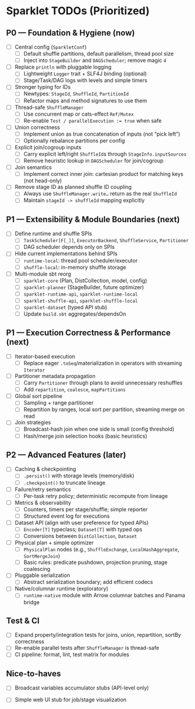 # Sparklet TODOs (Prioritized)

## P0 — Foundation & Hygiene (now)
- [ ] Central config (`SparkletConf`)
  - [ ] Default shuffle partitions, default parallelism, thread pool size
  - [ ] Inject into `StageBuilder` and `DAGScheduler`; remove magic `4`
- [ ] Replace `println` with pluggable logging
  - [ ] Lightweight `Logger` trait + SLF4J binding (optional)
  - [ ] Stage/Task/DAG logs with levels and simple timers
- [ ] Stronger typing for IDs
  - [ ] Newtypes: `StageId`, `ShuffleId`, `PartitionId`
  - [ ] Refactor maps and method signatures to use them
- [ ] Thread-safe `ShuffleManager`
  - [ ] Use concurrent map or cats-effect `Ref/Mutex`
  - [ ] Re-enable `Test / parallelExecution := true` when safe
- [ ] Union correctness
  - [ ] Implement union as true concatenation of inputs (not “pick left”)
  - [ ] Optionally rebalance partitions per config
- [ ] Explicit join/cogroup inputs
  - [ ] Carry explicit left/right `ShuffleId`s through `StageInfo.inputSources`
  - [ ] Remove heuristic lookup in `DAGScheduler` for join/cogroup
- [ ] Join semantics
  - [ ] Implement correct inner join: cartesian product for matching keys (not head-only)
- [ ] Remove stage ID as planned shuffle ID coupling
  - [ ] Always use `ShuffleManager.write…` return as the real `ShuffleId`
  - [ ] Maintain `stageId -> shuffleId` mapping explicitly

## P1 — Extensibility & Module Boundaries (next)
- [ ] Define runtime and shuffle SPIs
  - [ ] `TaskScheduler[F[_]]`, `ExecutorBackend`, `ShuffleService`, `Partitioner`
  - [ ] DAG scheduler depends only on SPIs
- [ ] Hide current implementations behind SPIs
  - [ ] `runtime-local`: thread pool scheduler/executor
  - [ ] `shuffle-local`: in-memory shuffle storage
- [ ] Multi-module sbt reorg
  - [ ] `sparklet-core` (Plan, DistCollection, model, config)
  - [ ] `sparklet-planner` (StageBuilder, future optimizer)
  - [ ] `sparklet-runtime-api`, `sparklet-runtime-local`
  - [ ] `sparklet-shuffle-api`, `sparklet-shuffle-local`
  - [ ] `sparklet-dataset` (typed API stub)
  - [ ] Update `build.sbt` aggregates/dependsOn

## P1 — Execution Correctness & Performance (next)
- [ ] Iterator-based execution
  - [ ] Replace eager `.toSeq`/materialization in operators with streaming `Iterator`
- [ ] Partitioner metadata propagation
  - [ ] Carry `Partitioner` through plans to avoid unnecessary reshuffles
  - [ ] Add `repartition`, `coalesce`, `mapPartitions`
- [ ] Global sort pipeline
  - [ ] Sampling + range partitioner
  - [ ] Repartition by ranges, local sort per partition, streaming merge on read
- [ ] Join strategies
  - [ ] Broadcast-hash join when one side is small (config threshold)
  - [ ] Hash/merge join selection hooks (basic heuristics)

## P2 — Advanced Features (later)
- [ ] Caching & checkpointing
  - [ ] `.persist()` with storage levels (memory/disk)
  - [ ] `.checkpoint()` to truncate lineage
- [ ] Failure/retry semantics
  - [ ] Per-task retry policy; deterministic recompute from lineage
- [ ] Metrics & observability
  - [ ] Counters, timers per stage/shuffle; simple reporter
  - [ ] Structured event log for executions
- [ ] Dataset API (align with user preference for typed APIs)
  - [ ] `Encoder[T]` typeclass; `Dataset[T]` with typed ops
  - [ ] Conversions between `DistCollection`, `Dataset`
- [ ] Physical plan + simple optimizer
  - [ ] `PhysicalPlan` nodes (e.g., `ShuffleExchange`, `LocalHashAggregate`, `SortMergeJoin`)
  - [ ] Basic rules: predicate pushdown, projection pruning, stage coalescing
- [ ] Pluggable serialization
  - [ ] Abstract serialization boundary; add efficient codecs
- [ ] Native/columnar runtime (exploratory)
  - [ ] `runtime-native` module with Arrow columnar batches and Panama bridge

## Test & CI
- [ ] Expand property/integration tests for joins, union, repartition, sortBy correctness
- [ ] Re-enable parallel tests after `ShuffleManager` is thread-safe
- [ ] CI pipeline: format, lint, test matrix for modules

## Nice-to-haves
- [ ] Broadcast variables accumulator stubs (API-level only)
- [ ] Simple web UI stub for job/stage visualization

